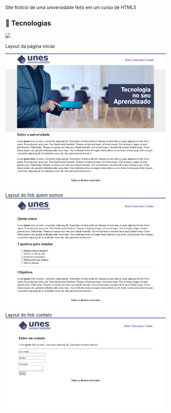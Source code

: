 Site fictício de uma universidade feito em um curso de HTML5

## 🚀 Tecnologias
<div>
  <img src="https://img.shields.io/badge/HTML-239120?style=for-the-badge&logo=html5&logoColor=white">
<!--   <img src="https://img.shields.io/badge/CSS-239120?&style=for-the-badge&logo=css3&logoColor=white"> -->
  
</div>

<!-- ## Tecnologias utilizadas no projeto
* HTML
* CSS -->

Layout da página inicial

![página principal](https://github.com/DeangellesES/Site_de_uma_universidade_ficticio-HMTL5-CSS3/blob/master/unis.png)



Layout do link quem somos 
![quem somos](https://github.com/DeangellesES/Site_de_uma_universidade_ficticio-HMTL5-CSS3/blob/master/quemsomos.png)



Layout do link contato
![contato](https://github.com/DeangellesES/Site_de_uma_universidade_ficticio-HMTL5-CSS3/blob/master/contato.png)
